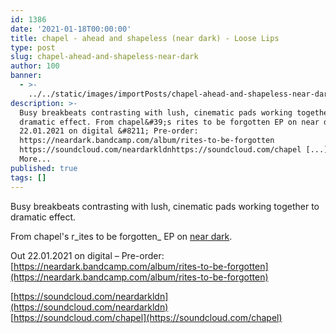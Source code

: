 ```yaml
---
id: 1386
date: '2021-01-18T00:00:00'
title: chapel - ahead and shapeless (near dark) - Loose Lips
type: post
slug: chapel-ahead-and-shapeless-near-dark
author: 100
banner:
  - >-
    ../../static/images/importPosts/chapel-ahead-and-shapeless-near-dark/image1386.jpeg
description: >-
  Busy breakbeats contrasting with lush, cinematic pads working together to
  dramatic effect. From chapel&#39;s rites to be forgotten EP on near dark. Out
  22.01.2021 on digital &#8211; Pre-order:
  https://neardark.bandcamp.com/album/rites-to-be-forgotten
  https://soundcloud.com/neardarkldnhttps://soundcloud.com/chapel [...]Read
  More...
published: true
tags: []
---
```

Busy breakbeats contrasting with lush, cinematic pads working together to dramatic effect.

From chapel's r_ites to be forgotten_ EP on [near dark](https://neardark.bandcamp.com).

Out 22.01.2021 on digital – Pre-order: [https://neardark.bandcamp.com/album/rites-to-be-forgotten](https://neardark.bandcamp.com/album/rites-to-be-forgotten)

[https://soundcloud.com/neardarkldn](https://soundcloud.com/neardarkldn)  
[https://soundcloud.com/chapel](https://soundcloud.com/chapel)